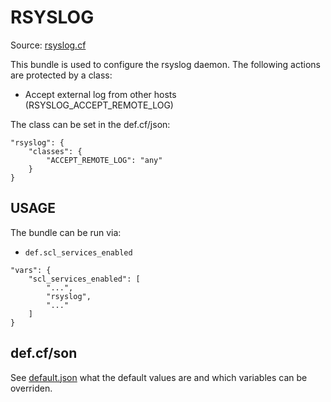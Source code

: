 # RSYSLOG

Source: [rsyslog.cf](/services/rsyslog.cf)

This bundle is used to configure the rsyslog daemon. The following actions are protected by a class:
 * Accept external log from other hosts (RSYSLOG_ACCEPT_REMOTE_LOG)

The class can be set in the def.cf/json:
```
"rsyslog": {
    "classes": {
        "ACCEPT_REMOTE_LOG": "any"
    }
}
```

## USAGE

The bundle can be run via:
 * `def.scl_services_enabled`
```
"vars": {
    "scl_services_enabled": [
        "...",
        "rsyslog",
        "..."
    ]
}
```

## def.cf/son

See [default.json](/templates/rsyslog/json/default.json) what the default values are and which variables can be overriden.
